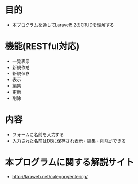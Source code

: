 目的
===================================================
* 本プログラムを通してLaravel5.2のCRUDを理解する 

機能(RESTful対応)
===================================================  
* 一覧表示
* 新規作成
* 新規保存
* 表示
* 編集
* 更新
* 削除

内容
===================================================  
* フォームに名前を入力する 
* 入力された名前はDBに保存され表示・編集・削除ができる

本プログラムに関する解説サイト  
===================================================
* http://laraweb.net/category/entering/